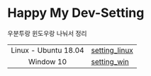 


# Happy My Dev-Setting

우분투랑 윈도우랑 나눠서 정리



|||
|:---:|:---|
|Linux - Ubuntu 18.04|[setting_linux](./setting_linux.md)|
|Window 10|[setting_win](./setting_win.md)|



